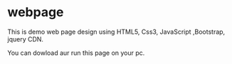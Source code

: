 # webpage
This is demo web page design using HTML5, Css3, JavaScript ,Bootstrap, jquery CDN.

You can dowload aur run this page on your pc.

